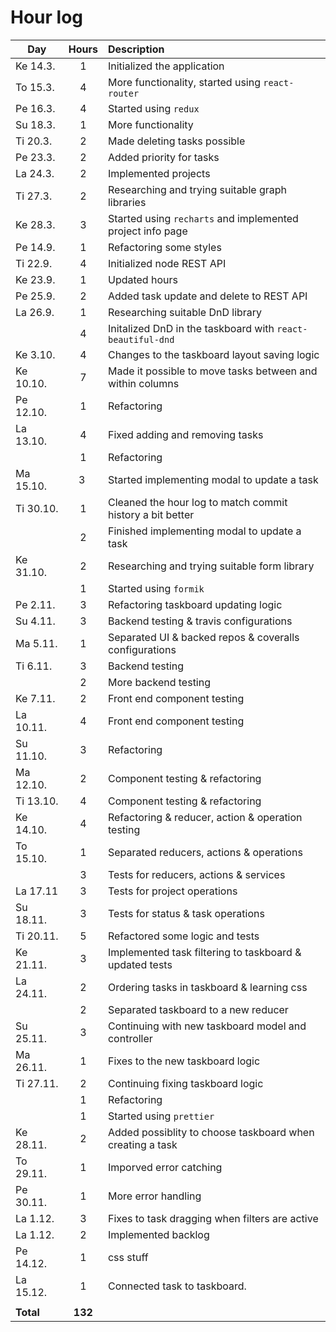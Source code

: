 # Hour log

| Day       |  Hours  | Description                                                |
| --------- | :-----: | :--------------------------------------------------------- |
| Ke 14.3.  |    1    | Initialized the application                                |
| To 15.3.  |    4    | More functionality, started using `react-router`           |
| Pe 16.3.  |    4    | Started using `redux`                                      |
| Su 18.3.  |    1    | More functionality                                         |
| Ti 20.3.  |    2    | Made deleting tasks possible                               |
| Pe 23.3.  |    2    | Added priority for tasks                                   |
| La 24.3.  |    2    | Implemented projects                                       |
| Ti 27.3.  |    2    | Researching and trying suitable graph libraries            |
| Ke 28.3.  |    3    | Started using `recharts` and implemented project info page |
| Pe 14.9.  |    1    | Refactoring some styles                                    |
| Ti 22.9.  |    4    | Initialized node REST API                                  |
| Ke 23.9.  |    1    | Updated hours                                              |
| Pe 25.9.  |    2    | Added task update and delete to REST API                   |
| La 26.9.  |    1    | Researching suitable DnD library                           |
|           |    4    | Initalized DnD in the taskboard with `react-beautiful-dnd` |
| Ke 3.10.  |    4    | Changes to the taskboard layout saving logic               |
| Ke 10.10. |    7    | Made it possible to move tasks between and within columns  |
| Pe 12.10. |    1    | Refactoring                                                |
| La 13.10. |    4    | Fixed adding and removing tasks                            |
|           |    1    | Refactoring                                                |
| Ma 15.10. |   3     | Started implementing modal to update a task                |
| Ti 30.10. |    1    | Cleaned the hour log to match commit history a bit better  |
|           |    2    | Finished implementing modal to update a task               |
| Ke 31.10. |    2    | Researching and trying suitable form library               |
|           |    1    | Started using `formik`                                     |
| Pe 2.11.  |    3    | Refactoring taskboard updating logic                       |
| Su 4.11.  |    3    | Backend testing & travis configurations                    |
| Ma 5.11.  |    1    | Separated UI & backed repos & coveralls configurations     |
| Ti 6.11.  |    3    | Backend testing                                            |
|           |    2    | More backend testing                                       |
| Ke 7.11.  |    2    | Front end component testing                                |
| La 10.11. |    4    | Front end component testing                                |
| Su 11.10. |    3    | Refactoring                                                |
| Ma 12.10. |    2    | Component testing & refactoring                            |
| Ti 13.10. |    4    | Component testing & refactoring                            |
| Ke 14.10. |    4    | Refactoring & reducer, action & operation testing          |
| To 15.10. |    1    | Separated reducers, actions & operations                   |
|           |    3    | Tests for reducers, actions & services                     |
| La 17.11  |    3    | Tests for project operations                               |
| Su 18.11. |    3    | Tests for status & task operations                         |
| Ti 20.11. |    5    | Refactored some logic and tests                            |
| Ke 21.11. |    3    | Implemented task filtering to taskboard & updated tests    |
| La 24.11. |    2    | Ordering tasks in taskboard & learning css                 |
|           |    2    | Separated taskboard to a new reducer                       |
| Su 25.11. |    3    | Continuing with new taskboard model and controller         |
| Ma 26.11. |    1    | Fixes to the new taskboard logic                           |
| Ti 27.11. |    2    | Continuing fixing taskboard logic                          |
|           |    1    | Refactoring                                                |
|           |    1    | Started using `prettier`                                   |
| Ke 28.11. |    2    | Added possiblity to choose taskboard when creating a task  |
| To 29.11. |    1    | Imporved error catching                                    |
| Pe 30.11. |    1    | More error handling                                        |
| La 1.12.  |    3    | Fixes to task dragging when filters are active             |
| La 1.12.  |    2    | Implemented backlog                                        |
| Pe 14.12. |    1    | css stuff                                                  |
| La 15.12. |    1    | Connected task to taskboard.                               |
|           |         |                                                            |
| **Total** | **132** |                                                            |

